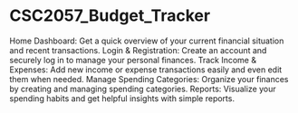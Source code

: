 # CSC2057_Budget_Tracker
Home Dashboard: Get a quick overview of your current financial situation and recent transactions.
Login & Registration: Create an account and securely log in to manage your personal finances.
Track Income & Expenses: Add new income or expense transactions easily and even edit them when needed.
Manage Spending Categories: Organize your finances by creating and managing spending categories.
Reports: Visualize your spending habits and get helpful insights with simple reports.
